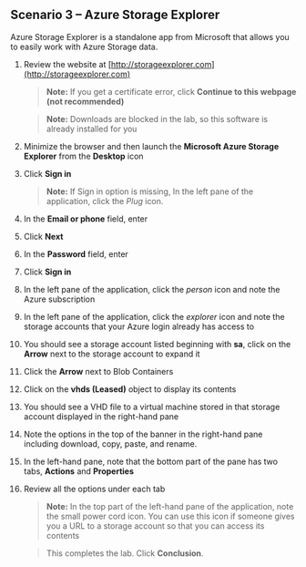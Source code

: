 ## **Scenario 3 – Azure Storage Explorer**

Azure Storage Explorer is a standalone app from Microsoft that allows you to easily work with Azure Storage data.

1. Review the website at [http://storageexplorer.com](http://storageexplorer.com) 

    >**Note:** If you get a certificate error, click **Continue to this webpage (not recommended)**

    >**Note:** Downloads are blocked in the lab, so this software is already installed for you

2. Minimize the browser and then launch the **Microsoft Azure Storage Explorer** from the **Desktop** icon
3. Click **Sign in**

    >**Note:** If Sign in option is missing,  In the left pane of the application, click the _Plug_ icon.
    
4. In the **Email or phone** field, enter **<inject key="AzureAdUserEmail" />**
5. Click **Next**
5. In the **Password** field, enter **<inject key="AzureAdUserPassword" />**
6. Click **Sign in**
7. In the left pane of the application, click the _person_ icon and note the Azure subscription
8. In the left pane of the application, click the _explorer_ icon and note the storage accounts that your Azure login already has access to
8. You should see a storage account listed beginning with **sa**, click on the **Arrow** next to the storage account to expand it
9. Click the **Arrow** next to Blob Containers
10. Click on the **vhds (Leased)** object to display its contents
11. You should see a VHD file to a virtual machine stored in that storage account displayed in the right-hand pane
12. Note the options in the top of the banner in the right-hand pane including download, copy, paste, and rename.
13. In the left-hand pane, note that the bottom part of the pane has two tabs, **Actions** and **Properties**
14. Review all the options under each tab

    >**Note:** In the top part of the left-hand pane of the application, note the small power cord icon. You can use this icon if someone gives you a URL to a storage account so that you can access its contents

     >This completes the lab. Click **Conclusion**.
